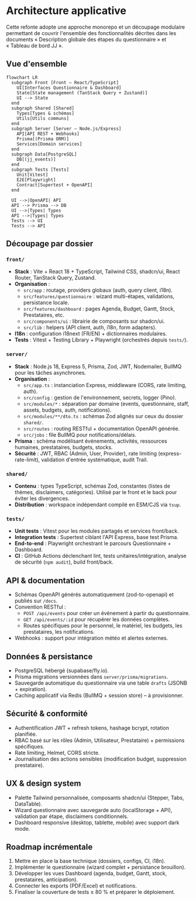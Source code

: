 # Architecture applicative

Cette refonte adopte une approche monorepo et un découpage modulaire permettant de couvrir l'ensemble des fonctionnalités décrites dans les documents « Description globale des étapes du questionnaire » et « Tableau de bord JJ ».

## Vue d'ensemble

```mermaid
flowchart LR
  subgraph Front [Front – React/TypeScript]
    UI[Interfaces Questionnaire & Dashboard]
    State[State management (TanStack Query + Zustand)]
    UI --> State
  end
  subgraph Shared [Shared]
    Types[Types & schémas]
    Utils[Utils communs]
  end
  subgraph Server [Server – Node.js/Express]
    API[API REST + Webhooks]
    Prisma[(Prisma ORM)]
    Services[Domain services]
  end
  subgraph Data[PostgreSQL]
    DB[(jj_events)]
  end
  subgraph Tests [Tests]
    Unit[Vitest]
    E2E[Playwright]
    Contract[Supertest + OpenAPI]
  end

  UI -->|OpenAPI| API
  API --> Prisma --> DB
  UI -->|Types| Types
  API -->|Types| Types
  Tests --> UI
  Tests --> API
```

## Découpage par dossier

### `front/`

- **Stack** : Vite + React 18 + TypeScript, Tailwind CSS, shadcn/ui, React Router, TanStack Query, Zustand.
- **Organisation** :
  - `src/app` : routage, providers globaux (auth, query client, i18n).
  - `src/features/questionnaire` : wizard multi-étapes, validations, persistance locale.
  - `src/features/dashboard` : pages Agenda, Budget, Gantt, Stock, Prestataires, etc.
  - `src/components/ui` : librairie de composants sur shadcn/ui.
  - `src/lib` : helpers (API client, auth, i18n, form adapters).
- **I18n** : configuration i18next (FR/EN) + dictionnaires modulaires.
- **Tests** : Vitest + Testing Library + Playwright (orchestrés depuis `tests/`).

### `server/`

- **Stack** : Node.js 18, Express 5, Prisma, Zod, JWT, Nodemailer, BullMQ pour les tâches asynchrones.
- **Organisation** :
  - `src/app.ts` : instanciation Express, middleware (CORS, rate limiting, auth).
  - `src/config` : gestion de l'environnement, secrets, logger (Pino).
  - `src/modules/*` : séparation par domaine (events, questionnaire, staff, assets, budgets, auth, notifications).
  - `src/modules/**/dto.ts` : schémas Zod alignés sur ceux du dossier `shared/`.
  - `src/routes` : routing RESTful + documentation OpenAPI générée.
  - `src/jobs` : file BullMQ pour notifications/délais.
- **Prisma** : schéma modélisant événements, activités, ressources humaines, prestataires, budgets, stocks.
- **Sécurité** : JWT, RBAC (Admin, User, Provider), rate limiting (express-rate-limit), validation d'entrée systématique, audit Trail.

### `shared/`

- **Contenu** : types TypeScript, schémas Zod, constantes (listes de thèmes, disclaimers, catégories). Utilisé par le front et le back pour éviter les divergences.
- **Distribution** : workspace indépendant compilé en ESM/CJS via `tsup`.

### `tests/`

- **Unit tests** : Vitest pour les modules partagés et services front/back.
- **Integration tests** : Supertest ciblant l'API Express, base test Prisma.
- **End-to-end** : Playwright orchestrant le parcours Questionnaire + Dashboard.
- **CI** : GitHub Actions déclenchant lint, tests unitaires/intégration, analyse de sécurité (`npm audit`), build front/back.

## API & documentation

- Schémas OpenAPI générés automatiquement (zod-to-openapi) et publiés sur `/docs`.
- Convention RESTful :
  - `POST /api/events` pour créer un événement à partir du questionnaire.
  - `GET /api/events/:id` pour récupérer les données complètes.
  - Routes spécifiques pour le personnel, le matériel, les budgets, les prestataires, les notifications.
- Webhooks : support pour intégration météo et alertes externes.

## Données & persistance

- PostgreSQL hébergé (supabase/fly.io).
- Prisma migrations versionnées dans `server/prisma/migrations`.
- Sauvegarde automatique du questionnaire via une table `drafts` (JSONB + expiration).
- Caching applicatif via Redis (BullMQ + session store) – à provisionner.

## Sécurité & conformité

- Authentification JWT + refresh tokens, hashage bcrypt, rotation planifiée.
- RBAC basé sur les rôles (Admin, Utilisateur, Prestataire) + permissions spécifiques.
- Rate limiting, Helmet, CORS stricte.
- Journalisation des actions sensibles (modification budget, suppression prestataire).

## UX & design system

- Palette Tailwind personnalisée, composants shadcn/ui (Stepper, Tabs, DataTable).
- Wizard questionnaire avec sauvegarde auto (localStorage + API), validation par étape, disclaimers conditionnels.
- Dashboard responsive (desktop, tablette, mobile) avec support dark mode.

## Roadmap incrémentale

1. Mettre en place la base technique (dossiers, configs, CI, i18n).
2. Implémenter le questionnaire (wizard complet + persistance brouillon).
3. Développer les vues Dashboard (agenda, budget, Gantt, stock, prestataires, anticipation).
4. Connecter les exports (PDF/Excel) et notifications.
5. Finaliser la couverture de tests ≥ 80 % et préparer le déploiement.
